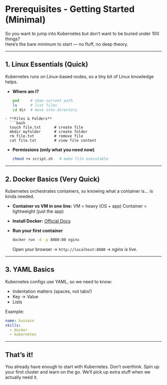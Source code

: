 # Prerequisites - Getting Started (Minimal)

So you want to jump into Kubernetes but don’t want to be buried under 100 things?  
Here’s the bare minimum to start — no fluff, no deep theory.  

---

## 1. Linux Essentials (Quick)

Kubernetes runs on Linux-based nodes, so a tiny bit of Linux knowledge helps.

- **Where am I?**
  ```bash
  pwd     # show current path
  ls      # list files
  cd dir  # move into directory
````
- **Files & Folders**
  ```bash
  touch file.txt      # create file
  mkdir myfolder      # create folder
  rm file.txt         # remove file
  cat file.txt        # view file content
````
* **Permissions (only what you need now)**

  ```bash
  chmod +x script.sh   # make file executable
  ```

---

## 2. Docker Basics (Very Quick)

Kubernetes orchestrates containers, so knowing what a container is… is kinda needed.

* **Container vs VM in one line:**
  VM = heavy (OS + app)
  Container = lightweight (just the app)

* **Install Docker:** [Official Docs](https://docs.docker.com/get-docker/)

* **Run your first container**

  ```bash
  docker run -d -p 8080:80 nginx
  ```

  Open your browser → `http://localhost:8080` → *nginx is live.*

---

## 3. YAML Basics

Kubernetes configs use YAML, so we need to know:

* Indentation matters (spaces, not tabs!)
* Key → Value
* Lists

Example:

```yaml
name: hussain
skills:
  - docker
  - kubernetes
```

---

## That’s it!

You already have enough to start with Kubernetes.
Don’t overthink. Spin up your first cluster and learn on the go.
We’ll pick up extra stuff when we actually need it.

```
